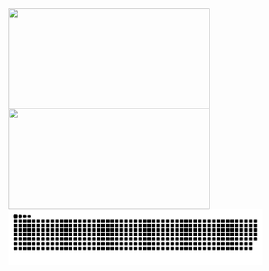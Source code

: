 <div style="display: inline-block; margin-right: 20px;">
  <a href="https://github.com/anuraghazra/github-readme-stats">
    <img height=200 width=400 align="center" src="https://github-readme-stats.vercel.app/api?username=LeoAmichi&theme=dark" />
  </a>
</div>

<div style="display: inline-block;">
  <a href="https://github.com/anuraghazra/convoychat">
    <img height=200 width=400 align="center" src="https://github-readme-stats.vercel.app/api/top-langs?username=LeoAmichi&theme=dark&layout=compact&langs_count=8&card_width=320" />
  </a>
</div>

<picture>
  <source media="(prefers-color-scheme: dark)" srcset="https://raw.githubusercontent.com/LeoAmichi/LeoAmichi/output/github-contribution-grid-snake-dark.svg">
  <source media="(prefers-color-scheme: light)" srcset="https://raw.githubusercontent.com/LeoAmichi/LeoAmichi/output/github-contribution-grid-snake.svg">
  <img alt="github contribution grid snake animation" src="https://raw.githubusercontent.com/LeoAmichi/LeoAmichi/output/github-contribution-grid-snake.svg">
</picture>



    
  



